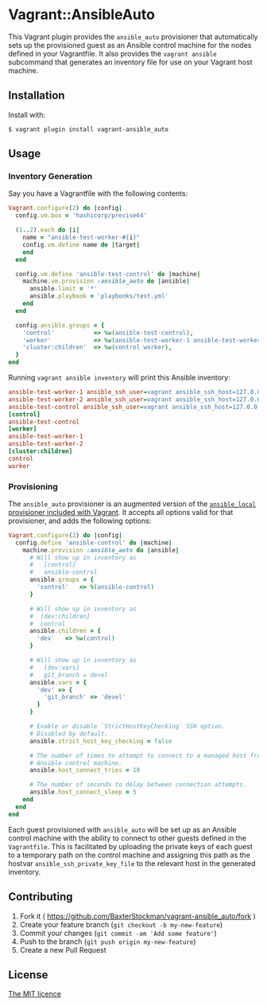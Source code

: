 # Vagrant::AnsibleAuto

This Vagrant plugin provides the `ansible_auto` provisioner that automatically
sets up the provisioned guest as an Ansible control machine for the nodes
defined in your Vagrantfile.  It also provides the `vagrant ansible` subcommand
that generates an inventory file for use on your Vagrant host machine.

## Installation

Install with:

```shell
$ vagrant plugin install vagrant-ansible_auto
```

## Usage

### Inventory Generation

Say you have a Vagrantfile with the following contents:

```ruby
Vagrant.configure(2) do |config|
  config.vm.box = 'hashicorp/precise64'

  (1..2).each do |i|
    name = "ansible-test-worker-#{i}"
    config.vm.define name do |target|
    end
  end

  config.vm.define 'ansible-test-control' do |machine|
    machine.vm.provision :ansible_auto do |ansible|
      ansible.limit = '*'
      ansible.playbook = 'playbooks/test.yml'
    end
  end

  config.ansible.groups = {
    'control'           => %w(ansible-test-control),
    'worker'            => %w(ansible-test-worker-1 ansible-test-worker-2),
    'cluster:children'  => %w(control worker),
  }
end
```

Running `vagrant ansible inventory` will print this Ansible inventory:

```ini
ansible-test-worker-1 ansible_ssh_user=vagrant ansible_ssh_host=127.0.0.1 ansible_ssh_port=2222 ansible_ssh_private_key_file=/home/user/vagrant/cluster/.vagrant/machines/ansible-test-worker-1/virtualbox/private_key
ansible-test-worker-2 ansible_ssh_user=vagrant ansible_ssh_host=127.0.0.1 ansible_ssh_port=2200 ansible_ssh_private_key_file=/home/user/vagrant/cluster/.vagrant/machines/ansible-test-worker-2/virtualbox/private_key
ansible-test-control ansible_ssh_user=vagrant ansible_ssh_host=127.0.0.1 ansible_ssh_port=2201 ansible_ssh_private_key_file=/home/user/vagrant/cluster/.vagrant/machines/ansible-test-control/virtualbox/private_key
[control]
ansible-test-control
[worker]
ansible-test-worker-1
ansible-test-worker-2
[cluster:children]
control
worker
```

### Provisioning

The `ansible_auto` provisioner is an augmented version of the
[`ansible_local` provisioner included with Vagrant](https://www.vagrantup.com/docs/provisioning/ansible_local.html).
It accepts all options valid for that provisioner, and adds the following
options:

```ruby
Vagrant.configure(2) do |config|
  config.define 'ansible-control' do |machine|
    machine.provision :ansible_auto do |ansible|
      # Will show up in inventory as
      #   [control]
      #   ansible-control
      ansible.groups = {
        'control'   => %(ansible-control)
      }

      # Will show up in inventory as
      #  [dev:children]
      #  control
      ansible.children = {
        'dev'   => %w(control)
      }

      # Will show up in inventory as
      #   [dev:vars]
      #   git_branch = devel
      ansible.vars = {
        'dev' => {
          'git_branch' => 'devel'
        }
      }

      # Enable or disable `StrictHostKeyChecking` SSH option.
      # Disabled by default.
      ansible.strict_host_key_checking = false

      # The number of times to attempt to connect to a managed host from the
      # Ansible control machine.
      ansible.host_connect_tries = 10

      # The number of seconds to delay between connection attempts.
      ansible.host_connect_sleep = 5
    end
  end
end
```

Each guest provisioned with `ansible_auto` will be set up as an Ansible
control machine with the ability to connect to other guests defined in the
`Vagrantfile`.  This is facilitated by uploading the private keys of each guest
to a temporary path on the control machine and assigning this path as the
hostvar `ansible_ssh_private_key_file` to the relevant host in the generated
inventory.

## Contributing

1. Fork it ( https://github.com/BaxterStockman/vagrant-ansible_auto/fork )
2. Create your feature branch (`git checkout -b my-new-feature`)
3. Commit your changes (`git commit -am 'Add some feature'`)
4. Push to the branch (`git push origin my-new-feature`)
5. Create a new Pull Request

## License

[The MIT licence](LICENSE.md)
